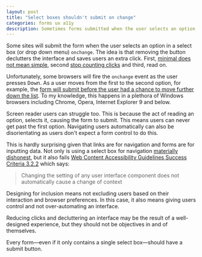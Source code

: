 ```yaml
---
layout: post
title: "Select boxes shouldn't submit on change"
categories: forms ux a11y
description: Sometimes forms submitted when the user selects an option. This is problematic.
---
```


Some sites will submit the form when the user selects an option in a select box (or drop down menu) `onchange`. The idea is that removing the button declutters the interface and saves users an extra click. First, [minimal does not mean simple](http://uxmyths.com/post/115783813605/myth-34-simple-minimal), second [stop counting clicks](http://idyeah.com/blog/2012/06/stop-counting-clicks/) and third, read on.

<!-- <div class="image" style="max-width: 320px;margin: 0 auto;">
	<figure>
		<img src="/assets/img/sortby.png" alt="Sort by select" width="100%">
		<figcaption>Sort by select box missing a submit button</figcaption>
	</figure>
</div> -->

Unfortunately, some browsers will fire the `onchange` event as the user presses <kbd>Down</kbd>. As a user moves from the first to the second option, for example, the [form will submit before the user had a chance to move further down the list](http://html.cita.illinois.edu/script/onchange/onchange-example.php). To my knowledge, this happens in a plethora of Windows browsers including Chrome, Opera, Internet Explorer 9 and below.

Screen reader users can struggle too. This is because the act of reading an option, selects it, causing the form to submit. This means users can never get past the first option. Navigating users automatically can also be disorientating as users don't expect a form control to do this.

This is hardly surprising given that links are for navigation and forms are for inputting data. Not only is using a select box for navigation [materially dishonest](https://resilientwebdesign.com/chapter2/), but it also fails [Web Content Accessibility Guidelines Success Criteria 3.2.2](https://www.w3.org/TR/UNDERSTANDING-WCAG20/consistent-behavior-unpredictable-change.html) which says:

> Changing the setting of any user interface component does not automatically cause a change of context

Designing for inclusion means not excluding users based on their interaction and browser preferences. In this case, it also means giving users control and not over-automating an interface.

Reducing clicks and decluttering an interface may be the result of a well-designed experience, but they should not be objectives in and of themselves.

Every form&mdash;even if it only contains a single select box&mdash;should have a submit button.

<!-- <iframe width="100%" height="315" src="https://www.youtube.com/embed/rnKDDSo9Omk" frameborder="0" allowfullscreen></iframe> -->

<!--
Should a GO Button be Included with a Drop-down List?
-->